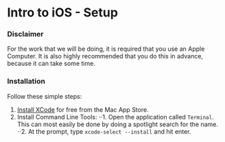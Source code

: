 # Intro to iOS - Setup

### Disclaimer
For the work that we will be doing, it is required that you use an Apple Computer. It is also highly recommended that you do this in advance, because it can take some time.

### Installation

Follow these simple steps:
1. [Install XCode](https://itunes.apple.com/us/app/xcode/id497799835) for free from the Mac App Store.
2. Install Command Line Tools:
⋅⋅1. Open the application called `Terminal`. This can most easily be done by doing a spotlight search for the name.
⋅⋅2. At the prompt, type `xcode-select --install` and hit enter.